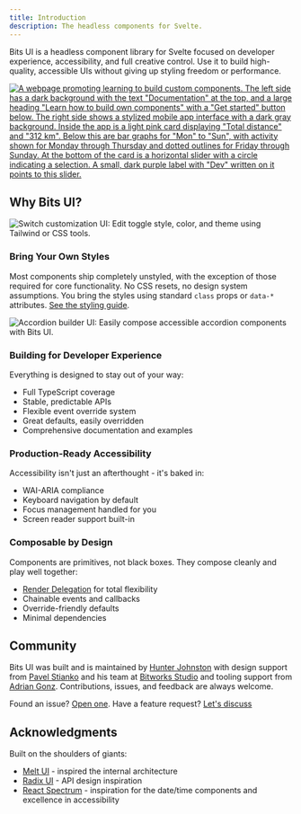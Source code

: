 ```yaml
---
title: Introduction
description: The headless components for Svelte.
---
```


Bits UI is a headless component library for Svelte focused on developer experience, accessibility, and full creative control. Use it to build high-quality, accessible UIs without giving up styling freedom or performance.

<a href="/docs/getting-started"><img src="/img/learn.png" alt='A webpage promoting learning to build custom components. The left side has a dark background with the text "Documentation" at the top, and a large heading "Learn how to build own components" with a "Get started" button below. The right side shows a stylized mobile app interface with a dark gray background. Inside the app is a light pink card displaying "Total distance" and "312 km". Below this are bar graphs for "Mon" to "Sun", with activity shown for Monday through Thursday and dotted outlines for Friday through Sunday. At the bottom of the card is a horizontal slider with a circle indicating a selection. A small, dark purple label with "Dev" written on it points to this slider.' class="h-full w-full mt-6 rounded-xl md:rounded-2xl border" /></a>

## Why Bits UI?

<img src="/img/bring-own-style.png" alt="Switch customization UI: Edit toggle style, color, and theme using Tailwind or CSS tools." class="h-full w-full mt-6 -mb-6 rounded-xl md:rounded-2xl" />

### Bring Your Own Styles

Most components ship completely unstyled, with the exception of those required for core functionality. No CSS resets, no design system assumptions. You bring the styles using standard `class` props or `data-*` attributes. [See the styling guide](/docs/styling).

<img src="/img/developer-exp.png" alt="Accordion builder UI: Easily compose accessible accordion components with Bits UI." class="h-full w-full mt-14 -mb-6 rounded-xl md:rounded-2xl border" />

### Building for Developer Experience

Everything is designed to stay out of your way:

-   Full TypeScript coverage
-   Stable, predictable APIs
-   Flexible event override system
-   Great defaults, easily overridden
-   Comprehensive documentation and examples

### Production-Ready Accessibility

Accessibility isn't just an afterthought - it's baked in:

-   WAI-ARIA compliance
-   Keyboard navigation by default
-   Focus management handled for you
-   Screen reader support built-in

### Composable by Design

Components are primitives, not black boxes. They compose cleanly and play well together:

-   [Render Delegation](/docs/child-snippet) for total flexibility
-   Chainable events and callbacks
-   Override-friendly defaults
-   Minimal dependencies

## Community

Bits UI was built and is maintained by [Hunter Johnston](https://x.com/huntabyte) with design support from [Pavel Stianko](https://x.com/pavel_stianko) and his team at [Bitworks Studio](https://bitworks.cz) and tooling support from [Adrian Gonz](https://github.com/AdrianGonz97). Contributions, issues, and feedback are always welcome.

Found an issue? [Open one](https://github.com/huntabyte/bits-ui/issues/new).
Have a feature request? [Let's discuss](https://github.com/huntabyte/bits-ui/discussions/new?category=feature-requests-ideas)

## Acknowledgments

Built on the shoulders of giants:

-   [Melt UI](https://melt-ui.com) - inspired the internal architecture
-   [Radix UI](https://radix-ui.com) - API design inspiration
-   [React Spectrum](https://react-spectrum.adobe.com) - inspiration for the date/time components and excellence in accessibility
